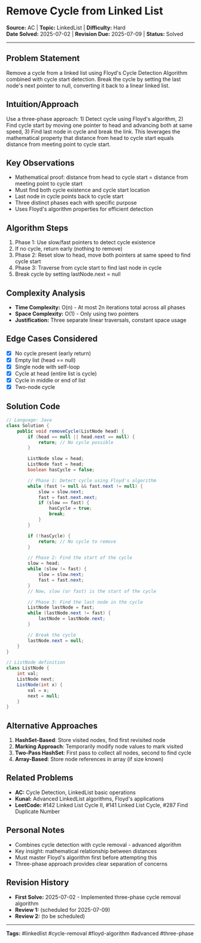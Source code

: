 # Remove Cycle from Linked List

**Source:** AC | **Topic:** LinkedList | **Difficulty:** Hard  
**Date Solved:** 2025-07-02 | **Revision Due:** 2025-07-09 | **Status:** Solved

---

## Problem Statement
Remove a cycle from a linked list using Floyd's Cycle Detection Algorithm combined with cycle start detection. Break the cycle by setting the last node's next pointer to null, converting it back to a linear linked list.

## Intuition/Approach
Use a three-phase approach: 1) Detect cycle using Floyd's algorithm, 2) Find cycle start by moving one pointer to head and advancing both at same speed, 3) Find last node in cycle and break the link. This leverages the mathematical property that distance from head to cycle start equals distance from meeting point to cycle start.

## Key Observations
- Mathematical proof: distance from head to cycle start = distance from meeting point to cycle start
- Must find both cycle existence and cycle start location
- Last node in cycle points back to cycle start
- Three distinct phases each with specific purpose
- Uses Floyd's algorithm properties for efficient detection

## Algorithm Steps
1. Phase 1: Use slow/fast pointers to detect cycle existence
2. If no cycle, return early (nothing to remove)
3. Phase 2: Reset slow to head, move both pointers at same speed to find cycle start
4. Phase 3: Traverse from cycle start to find last node in cycle
5. Break cycle by setting lastNode.next = null

## Complexity Analysis
- **Time Complexity:** O(n) - At most 2n iterations total across all phases
- **Space Complexity:** O(1) - Only using two pointers
- **Justification:** Three separate linear traversals, constant space usage

## Edge Cases Considered
- [x] No cycle present (early return)
- [x] Empty list (head == null)
- [x] Single node with self-loop
- [x] Cycle at head (entire list is cycle)
- [x] Cycle in middle or end of list
- [x] Two-node cycle

## Solution Code

```java
// Language: Java
class Solution {
    public void removeCycle(ListNode head) {
        if (head == null || head.next == null) {
            return; // No cycle possible
        }

        ListNode slow = head;
        ListNode fast = head;
        boolean hasCycle = false;

        // Phase 1: Detect cycle using Floyd's algorithm
        while (fast != null && fast.next != null) {
            slow = slow.next;
            fast = fast.next.next;
            if (slow == fast) {
                hasCycle = true;
                break;
            }
        }

        if (!hasCycle) {
            return; // No cycle to remove
        }

        // Phase 2: Find the start of the cycle
        slow = head;
        while (slow != fast) {
            slow = slow.next;
            fast = fast.next;
        }
        // Now, slow (or fast) is the start of the cycle

        // Phase 3: Find the last node in the cycle
        ListNode lastNode = fast;
        while (lastNode.next != fast) {
            lastNode = lastNode.next;
        }

        // Break the cycle
        lastNode.next = null;
    }
}

// ListNode definition
class ListNode {
    int val;
    ListNode next;
    ListNode(int x) {
        val = x;
        next = null;
    }
}
```

## Alternative Approaches
1. **HashSet-Based**: Store visited nodes, find first revisited node
2. **Marking Approach**: Temporarily modify node values to mark visited
3. **Two-Pass HashSet**: First pass to collect all nodes, second to find cycle
4. **Array-Based**: Store node references in array (if size known)

## Related Problems
- **AC:** Cycle Detection, LinkedList basic operations
- **Kunal:** Advanced LinkedList algorithms, Floyd's applications
- **LeetCode:** #142 Linked List Cycle II, #141 Linked List Cycle, #287 Find Duplicate Number

## Personal Notes
- Combines cycle detection with cycle removal - advanced algorithm
- Key insight: mathematical relationship between distances
- Must master Floyd's algorithm first before attempting this
- Three-phase approach provides clear separation of concerns

## Revision History
- **First Solve:** 2025-07-02 - Implemented three-phase cycle removal algorithm
- **Review 1:** (scheduled for 2025-07-09)
- **Review 2:** (to be scheduled)

---
**Tags:** #linkedlist #cycle-removal #floyd-algorithm #advanced #three-phase 